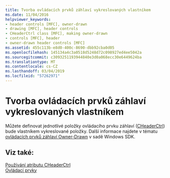 ```yaml
---
title: Tvorba ovládacích prvků záhlaví vykreslovaných vlastníkem
ms.date: 11/04/2016
helpviewer_keywords:
- header controls [MFC], owner-drawn
- drawing [MFC], header controls
- CHeaderCtrl class [MFC], making owner-drawn
- controls [MFC], header
- owner-drawn header controls [MFC]
ms.assetid: 455c113b-e8d0-400c-8690-dbb92cba0d05
ms.openlocfilehash: 145134a4c3a0518d5248d72c098927ed4ee5042a
ms.sourcegitcommit: c3093251193944840e3d0a068ecc30e6449624ba
ms.translationtype: MT
ms.contentlocale: cs-CZ
ms.lasthandoff: 03/04/2019
ms.locfileid: "57262971"
---
```

# <a name="making-owner-drawn-header-controls"></a>Tvorba ovládacích prvků záhlaví vykreslovaných vlastníkem

Můžete definovat jednotlivé položky ovládacího prvku záhlaví ([CHeaderCtrl](../mfc/reference/cheaderctrl-class.md)) bude vlastníkem vykreslované položky. Další informace najdete v tématu [ovládacích prvků záhlaví Owner-Drawn](/windows/desktop/Controls/header-controls) v sadě Windows SDK.

## <a name="see-also"></a>Viz také:

[Používání atributu CHeaderCtrl](../mfc/using-cheaderctrl.md)<br/>
[Ovládací prvky](../mfc/controls-mfc.md)
